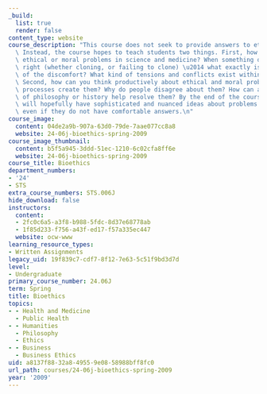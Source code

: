 ```yaml
---
_build:
  list: true
  render: false
content_type: website
course_description: "This course does not seek to provide answers to ethical questions.\
  \ Instead, the course hopes to teach students two things. First, how do you recognize\
  \ ethical or moral problems in science and medicine? When something does not feel\
  \ right (whether cloning, or failing to clone) \u2014 what exactly is the nature\
  \ of the discomfort? What kind of tensions and conflicts exist within biomedicine?\
  \ Second, how can you think productively about ethical and moral problems? What\
  \ processes create them? Why do people disagree about them? How can an understanding\
  \ of philosophy or history help resolve them? By the end of the course students\
  \ will hopefully have sophisticated and nuanced ideas about problems in bioethics,\
  \ even if they do not have comfortable answers.\n"
course_image:
  content: 04de2a9b-907a-63d0-79de-7aae077cc8a8
  website: 24-06j-bioethics-spring-2009
course_image_thumbnail:
  content: b5f5a945-3ddd-51ec-1210-6c02cfa8ff6e
  website: 24-06j-bioethics-spring-2009
course_title: Bioethics
department_numbers:
- '24'
- STS
extra_course_numbers: STS.006J
hide_download: false
instructors:
  content:
  - 2fc0c6a5-a3f8-b988-5fdc-8d37e68778ab
  - 1f85d233-f756-a43f-ed17-f57a335ec447
  website: ocw-www
learning_resource_types:
- Written Assignments
legacy_uid: 19f839c7-cdf7-8f12-7e63-5c51f9bd3d7d
level:
- Undergraduate
primary_course_number: 24.06J
term: Spring
title: Bioethics
topics:
- - Health and Medicine
  - Public Health
- - Humanities
  - Philosophy
  - Ethics
- - Business
  - Business Ethics
uid: a8137f88-32a8-4955-9e08-58988bff8fc0
url_path: courses/24-06j-bioethics-spring-2009
year: '2009'
---
```

